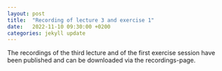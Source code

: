 ```yaml
---
layout: post
title:  "Recording of lecture 3 and exercise 1"
date:   2022-11-10 09:30:00 +0200
categories: jekyll update
---
```


The recordings of the third lecture and of the first exercise session have been published and can be downloaded via the recordings-page.